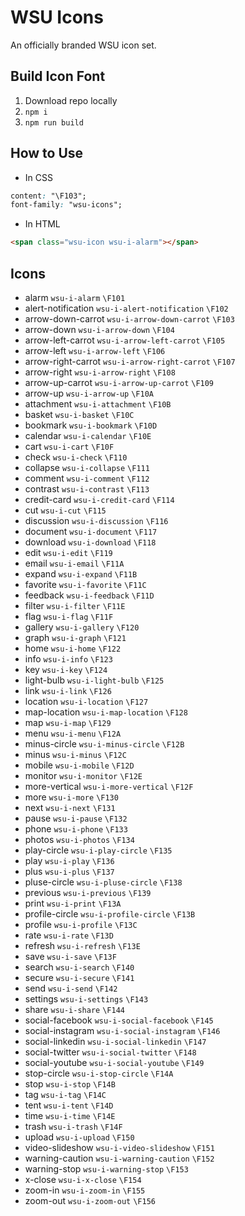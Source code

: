 # WSU Icons
An officially branded WSU icon set.

## Build Icon Font
1. Download repo locally
2. `npm i`
3. `npm run build`

## How to Use
- In CSS 
```css
content: "\F103"; 
font-family: "wsu-icons";
```
- In HTML 
```html
<span class="wsu-icon wsu-i-alarm"></span>
```

## Icons
- alarm `wsu-i-alarm` `\F101`
- alert-notification `wsu-i-alert-notification` `\F102`
- arrow-down-carrot `wsu-i-arrow-down-carrot` `\F103`
- arrow-down `wsu-i-arrow-down` `\F104`
- arrow-left-carrot `wsu-i-arrow-left-carrot` `\F105`
- arrow-left `wsu-i-arrow-left` `\F106`
- arrow-right-carrot `wsu-i-arrow-right-carrot` `\F107`
- arrow-right `wsu-i-arrow-right` `\F108`
- arrow-up-carrot `wsu-i-arrow-up-carrot` `\F109`
- arrow-up `wsu-i-arrow-up` `\F10A`
- attachment `wsu-i-attachment` `\F10B`
- basket `wsu-i-basket` `\F10C`
- bookmark `wsu-i-bookmark` `\F10D`
- calendar `wsu-i-calendar` `\F10E`
- cart `wsu-i-cart` `\F10F`
- check `wsu-i-check` `\F110`
- collapse `wsu-i-collapse` `\F111`
- comment `wsu-i-comment` `\F112`
- contrast `wsu-i-contrast` `\F113`
- credit-card `wsu-i-credit-card` `\F114`
- cut `wsu-i-cut` `\F115`
- discussion `wsu-i-discussion` `\F116`
- document `wsu-i-document` `\F117`
- download `wsu-i-download` `\F118`
- edit `wsu-i-edit` `\F119`
- email `wsu-i-email` `\F11A`
- expand `wsu-i-expand` `\F11B`
- favorite `wsu-i-favorite` `\F11C`
- feedback `wsu-i-feedback` `\F11D`
- filter `wsu-i-filter` `\F11E`
- flag `wsu-i-flag` `\F11F`
- gallery `wsu-i-gallery` `\F120`
- graph `wsu-i-graph` `\F121`
- home `wsu-i-home` `\F122`
- info `wsu-i-info` `\F123`
- key `wsu-i-key` `\F124`
- light-bulb `wsu-i-light-bulb` `\F125`
- link `wsu-i-link` `\F126`
- location `wsu-i-location` `\F127`
- map-location `wsu-i-map-location` `\F128`
- map `wsu-i-map` `\F129`
- menu `wsu-i-menu` `\F12A`
- minus-circle `wsu-i-minus-circle` `\F12B`
- minus `wsu-i-minus` `\F12C`
- mobile `wsu-i-mobile` `\F12D`
- monitor `wsu-i-monitor` `\F12E`
- more-vertical `wsu-i-more-vertical` `\F12F`
- more `wsu-i-more` `\F130`
- next `wsu-i-next` `\F131`
- pause `wsu-i-pause` `\F132`
- phone `wsu-i-phone` `\F133`
- photos `wsu-i-photos` `\F134`
- play-circle `wsu-i-play-circle` `\F135`
- play `wsu-i-play` `\F136`
- plus `wsu-i-plus` `\F137`
- pluse-circle `wsu-i-pluse-circle` `\F138`
- previous `wsu-i-previous` `\F139`
- print `wsu-i-print` `\F13A`
- profile-circle `wsu-i-profile-circle` `\F13B`
- profile `wsu-i-profile` `\F13C`
- rate `wsu-i-rate` `\F13D`
- refresh `wsu-i-refresh` `\F13E`
- save `wsu-i-save` `\F13F`
- search `wsu-i-search` `\F140`
- secure `wsu-i-secure` `\F141`
- send `wsu-i-send` `\F142`
- settings `wsu-i-settings` `\F143`
- share `wsu-i-share` `\F144`
- social-facebook `wsu-i-social-facebook` `\F145`
- social-instagram `wsu-i-social-instagram` `\F146`
- social-linkedin `wsu-i-social-linkedin` `\F147`
- social-twitter `wsu-i-social-twitter` `\F148`
- social-youtube `wsu-i-social-youtube` `\F149`
- stop-circle `wsu-i-stop-circle` `\F14A`
- stop `wsu-i-stop` `\F14B`
- tag `wsu-i-tag` `\F14C`
- tent `wsu-i-tent` `\F14D`
- time `wsu-i-time` `\F14E`
- trash `wsu-i-trash` `\F14F`
- upload `wsu-i-upload` `\F150`
- video-slideshow `wsu-i-video-slideshow` `\F151`
- warning-caution `wsu-i-warning-caution` `\F152`
- warning-stop `wsu-i-warning-stop` `\F153`
- x-close `wsu-i-x-close` `\F154`
- zoom-in `wsu-i-zoom-in` `\F155`
- zoom-out `wsu-i-zoom-out` `\F156`
